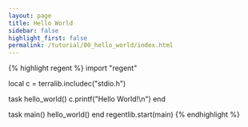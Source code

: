 ```yaml
---
layout: page
title: Hello World
sidebar: false
highlight_first: false
permalink: /tutorial/00_hello_world/index.html
---
```


{% highlight regent %}
import "regent"

local c = terralib.includec("stdio.h")

task hello_world()
  c.printf("Hello World!\n")
end

task main()
  hello_world()
end
regentlib.start(main)
{% endhighlight %}
